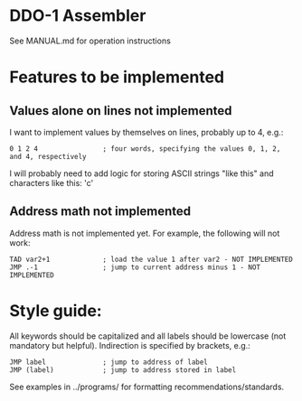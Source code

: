 # DDO-1 Assembler

See MANUAL.md for operation instructions

# Features to be implemented

## Values alone on lines not implemented

I want to implement values by themselves on lines, probably up to 4, e.g.:

    0 1 2 4                ; four words, specifying the values 0, 1, 2, and 4, respectively

I will probably need to add logic for storing ASCII strings "like this" and characters like this: 'c'

## Address math not implemented

Address math is not implemented yet. For example, the following will not work:

    TAD var2+1             ; load the value 1 after var2 - NOT IMPLEMENTED
    JMP .-1                ; jump to current address minus 1 - NOT IMPLEMENTED

# Style guide:

All keywords should be capitalized and all labels should be lowercase (not mandatory but helpful). Indirection is specified by brackets, e.g.:

    JMP label              ; jump to address of label
    JMP (label)            ; jump to address stored in label

See examples in ../programs/ for formatting recommendations/standards.
